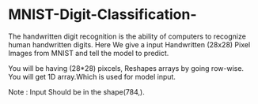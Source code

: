# MNIST-Digit-Classification-

The handwritten digit recognition is the ability of computers to recognize human handwritten digits.
Here We give a input Handwritten (28x28) Pixel Images from MNIST and tell the model to predict. 

You will be having (28*28) pixcels,  Reshapes arrays by going row-wise. You will get 1D array.Which is used for model input.

Note : Input Should be in the shape(784,).


